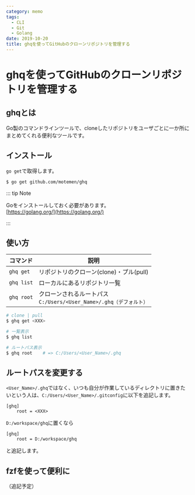 ```yaml
---
category: memo
tags:
  - CLI
  - Git
  - Golang
date: 2019-10-20
title: ghqを使ってGitHubのクローンリポジトリを管理する
---
```


# ghqを使ってGitHubのクローンリポジトリを管理する

## ghqとは

Go製のコマンドラインツールで、cloneしたリポジトリをユーザごとに一か所にまとめてくれる便利なツールです。

## インストール

`go get`で取得します。

```sh
$ go get github.com/motemen/ghq
```

::: tip Note

Goをインストールしておく必要があります。  
[https://golang.org/](https://golang.org/)

:::

## 使い方

| コマンド   | 説明                                                         |
| ---------- | ------------------------------------------------------------ |
| `ghq get`  | リポジトリのクローン(clone)・プル(pull)                      |
| `ghq list` | ローカルにあるリポジトリ一覧                                 |
| `ghq root` | クローンされるルートパス<br />`C:/Users/<User_Name>/.ghq（デフォルト）` |

```sh
# clone | pull
$ ghq get <XXX>

# 一覧表示
$ ghq list

# ルートパス表示
$ ghq root    # => C:/Users/<User_Name>/.ghq
```

## ルートパスを変更する

`<User_Name>/.ghq`ではなく、いつも自分が作業しているディレクトリに置きたいという人は、`C:/Users/<User_Name>/.gitconfig`に以下を追記します。

```
[ghq]
	root = <XXX>
```

`D:/workspace/ghq`に置くなら

```
[ghq]
	root = D:/workspace/ghq
```

と追記します。

## fzfを使って便利に

（追記予定）


